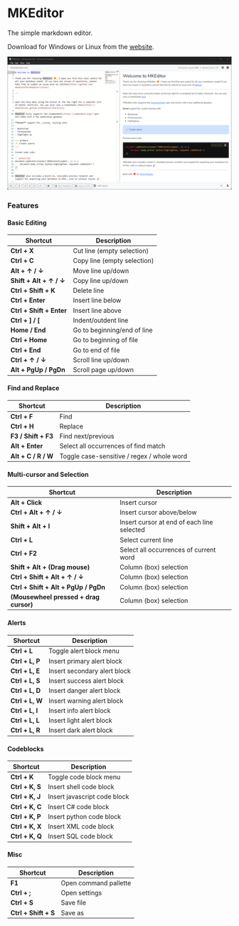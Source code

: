 # MKEditor

The simple markdown editor.

Download for Windows or Linux from the [website](https://mkeditoross.github.io/mkeditor/).

![MKEditor](./docs/demo.png)

### Features

#### Basic Editing

| **Shortcut**             | Description                 |
|--------------------------|-----------------------------|
| **Ctrl + X**             | Cut line (empty selection)  |
| **Ctrl + C**             | Copy line (empty selection) |
| **Alt + ↑ / ↓**          | Move line up/down           |
| **Shift + Alt + ↑ / ↓**  | Copy line up/down           |
| **Ctrl + Shift + K**     | Delete line                 |
| **Ctrl + Enter**         | Insert line below           |
| **Ctrl + Shift + Enter** | Insert line above           |
| **Ctrl + ] / [**         | Indent/outdent line         |
| **Home / End**           | Go to beginning/end of line |
| **Ctrl + Home**          | Go to beginning of file     |
| **Ctrl + End**           | Go to end of file           |
| **Ctrl + ↑ / ↓**         | Scroll line up/down         |
| **Alt + PgUp / PgDn**    | Scroll page up/down         |

#### Find and Replace

| **Shortcut**        | Description                                |
|---------------------|--------------------------------------------|
| **Ctrl + F**        | Find                                       |
| **Ctrl + H**        | Replace                                    |
| **F3 / Shift + F3** | Find next/previous                         |
| **Alt + Enter**     | Select all occurrences of find match       |
| **Alt + C / R / W** | Toggle case-sensitive / regex / whole word |

#### Multi-cursor and Selection

| **Shortcut**                           | Description                                |
|----------------------------------------|--------------------------------------------|
| **Alt + Click**                        | Insert cursor                              |
| **Ctrl + Alt + ↑ / ↓**                 | Insert cursor above/below                  |
| **Shift + Alt + I**                    | Insert cursor at end of each line selected |
| **Ctrl + L**                           | Select current line                        |
| **Ctrl + F2**                          | Select all occurrences of current word     |
| **Shift + Alt + (Drag mouse)**         | Column (box) selection                     |
| **Ctrl + Shift + Alt + ↑ / ↓**         | Column (box) selection                     |
| **Ctrl + Shift + Alt + PgUp / PgDn**   | Column (box) selection                     |
| **(Mousewheel pressed + drag cursor)** | Column (box) selection                     |

#### Alerts

| **Shortcut**             | Description                   |
|--------------------------|-------------------------------|
| **Ctrl + L**             | Toggle alert block menu       |
| **Ctrl + L, P**          | Insert primary alert block    |
| **Ctrl + L, E**          | Insert secondary alert block  |
| **Ctrl + L, S**          | Insert success alert block    |
| **Ctrl + L, D**          | Insert danger alert block     |
| **Ctrl + L, W**          | Insert warning alert block    |
| **Ctrl + L, I**          | Insert info alert block       |
| **Ctrl + L, L**          | Insert light alert block      |
| **Ctrl + L, R**          | Insert dark alert block       |


#### Codeblocks

| **Shortcut**             | Description                  |
|--------------------------|------------------------------|
| **Ctrl + K**             | Toggle code block menu       |
| **Ctrl + K, S**          | Insert shell code block      |
| **Ctrl + K, J**          | Insert javascript code block |
| **Ctrl + K, C**          | Insert C# code block         |
| **Ctrl + K, P**          | Insert python code block     |
| **Ctrl + K, X**          | Insert XML code block        |
| **Ctrl + K, Q**          | Insert SQL code block        |


#### Misc

| **Shortcut**             | Description                 |
|--------------------------|-----------------------------|
| **F1**                   | Open command pallette       |
| **Ctrl + ;**             | Open settings               |
| **Ctrl + S**             | Save file                   |
| **Ctrl + Shift + S**     | Save as                     |
